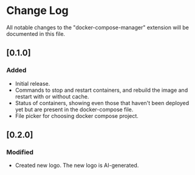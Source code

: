 # Change Log
All notable changes to the "docker-compose-manager" extension will be documented in this file.

## [0.1.0]
### Added
- Initial release.
- Commands to stop and restart containers, and rebuild the image and restart with or without cache.
- Status of containers, showing even those that haven't been deployed yet but are present in the docker-compose file.
- File picker for choosing docker compose project.

## [0.2.0]
### Modified
- Created new logo. The new logo is AI-generated.
